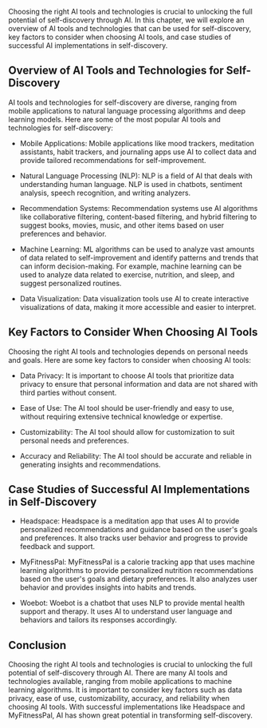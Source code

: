 



Choosing the right AI tools and technologies is crucial to unlocking the full potential of self-discovery through AI. In this chapter, we will explore an overview of AI tools and technologies that can be used for self-discovery, key factors to consider when choosing AI tools, and case studies of successful AI implementations in self-discovery.

Overview of AI Tools and Technologies for Self-Discovery
--------------------------------------------------------

AI tools and technologies for self-discovery are diverse, ranging from mobile applications to natural language processing algorithms and deep learning models. Here are some of the most popular AI tools and technologies for self-discovery:

* Mobile Applications: Mobile applications like mood trackers, meditation assistants, habit trackers, and journaling apps use AI to collect data and provide tailored recommendations for self-improvement.

* Natural Language Processing (NLP): NLP is a field of AI that deals with understanding human language. NLP is used in chatbots, sentiment analysis, speech recognition, and writing analyzers.

* Recommendation Systems: Recommendation systems use AI algorithms like collaborative filtering, content-based filtering, and hybrid filtering to suggest books, movies, music, and other items based on user preferences and behavior.

* Machine Learning: ML algorithms can be used to analyze vast amounts of data related to self-improvement and identify patterns and trends that can inform decision-making. For example, machine learning can be used to analyze data related to exercise, nutrition, and sleep, and suggest personalized routines.

* Data Visualization: Data visualization tools use AI to create interactive visualizations of data, making it more accessible and easier to interpret.

Key Factors to Consider When Choosing AI Tools
----------------------------------------------

Choosing the right AI tools and technologies depends on personal needs and goals. Here are some key factors to consider when choosing AI tools:

* Data Privacy: It is important to choose AI tools that prioritize data privacy to ensure that personal information and data are not shared with third parties without consent.

* Ease of Use: The AI tool should be user-friendly and easy to use, without requiring extensive technical knowledge or expertise.

* Customizability: The AI tool should allow for customization to suit personal needs and preferences.

* Accuracy and Reliability: The AI tool should be accurate and reliable in generating insights and recommendations.

Case Studies of Successful AI Implementations in Self-Discovery
---------------------------------------------------------------

* Headspace: Headspace is a meditation app that uses AI to provide personalized recommendations and guidance based on the user's goals and preferences. It also tracks user behavior and progress to provide feedback and support.

* MyFitnessPal: MyFitnessPal is a calorie tracking app that uses machine learning algorithms to provide personalized nutrition recommendations based on the user's goals and dietary preferences. It also analyzes user behavior and provides insights into habits and trends.

* Woebot: Woebot is a chatbot that uses NLP to provide mental health support and therapy. It uses AI to understand user language and behaviors and tailors its responses accordingly.

Conclusion
----------

Choosing the right AI tools and technologies is crucial to unlocking the full potential of self-discovery through AI. There are many AI tools and technologies available, ranging from mobile applications to machine learning algorithms. It is important to consider key factors such as data privacy, ease of use, customizability, accuracy, and reliability when choosing AI tools. With successful implementations like Headspace and MyFitnessPal, AI has shown great potential in transforming self-discovery.
